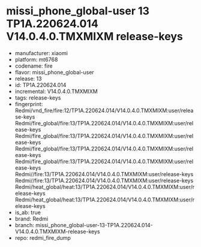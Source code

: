 # missi_phone_global-user 13 TP1A.220624.014 V14.0.4.0.TMXMIXM release-keys
- manufacturer: xiaomi
- platform: mt6768
- codename: fire
- flavor: missi_phone_global-user
- release: 13
- id: TP1A.220624.014
- incremental: V14.0.4.0.TMXMIXM
- tags: release-keys
- fingerprint: Redmi/vnd_fire/fire:12/TP1A.220624.014/V14.0.4.0.TMXMIXM:user/release-keys
Redmi/fire_global/fire:13/TP1A.220624.014/V14.0.4.0.TMXMIXM:user/release-keys
Redmi/fire_global/fire:13/TP1A.220624.014/V14.0.4.0.TMXMIXM:user/release-keys
Redmi/fire_global/fire:13/TP1A.220624.014/V14.0.4.0.TMXMIXM:user/release-keys
Redmi/fire_global/fire:13/TP1A.220624.014/V14.0.4.0.TMXMIXM:user/release-keys
Redmi//fire:13/TP1A.220624.014/V14.0.4.0.TMXMIXM:user/release-keys
Redmi//fire:13/TP1A.220624.014/V14.0.4.0.TMXMIXM:user/release-keys
Redmi/heat_global/heat:13/TP1A.220624.014/V14.0.4.0.TMXMIXM:user/release-keys
Redmi/heat_global/heat:13/TP1A.220624.014/V14.0.4.0.TMXMIXM:user/release-keys
- is_ab: true
- brand: Redmi
- branch: missi_phone_global-user-13-TP1A.220624.014-V14.0.4.0.TMXMIXM-release-keys
- repo: redmi_fire_dump
